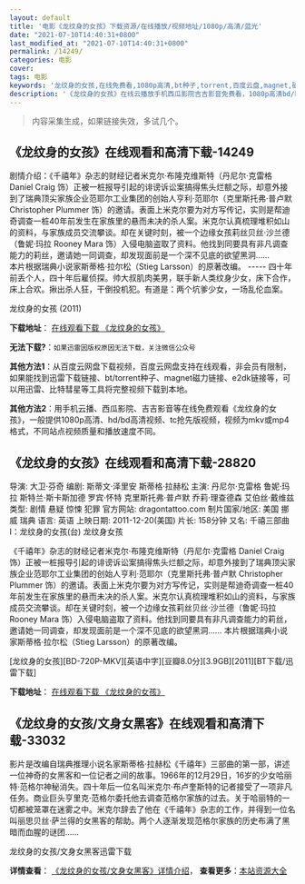 ```yaml
---
layout: default
title: '电影《龙纹身的女孩》下载资源/在线播放/视频地址/1080p/高清/蓝光'
date: "2021-07-10T14:40:31+0800"
last_modified_at: "2021-07-10T14:40:31+0800"
permalink: /14249/
categories: 电影
cover:
tags: 电影
keywords: '龙纹身的女孩,在线免费看,1080p高清,bt种子,torrent,百度云盘,magnet,磁力链,迅雷下载资源'
description: '《龙纹身的女孩》在线云播放手机西瓜影院吉吉影音免费看，1080p高清bd/hd未删减完整版和tc抢先枪版，mkv/mp4格式，附带bt/torrent种子、magnet/磁力链、百度云盘、网盘资源迅雷下载链接'
---
```


>内容采集生成，如果链接失效，多试几个。


## 《龙纹身的女孩》在线观看和高清下载-14249

剧情介绍：《千禧年》杂志的财经记者米克尔·布隆克维斯特（丹尼尔·克雷格 Daniel Craig 饰）正被一桩报导引起的诽谤诉讼案搞得焦头烂额之际，却意外接到了瑞典顶尖家族企业范耶尔工业集团的创始人亨利·范耶尔（克里斯托弗·普卢默 Christopher Plummer 饰）的邀请。表面上米克尔要为对方写传记，实则是帮迪奇调查一桩40年前发生在家族里的悬而未决的杀人案。米克尔认真梳理堆积如山的资料，与家族成员交流攀谈。却在关键时刻，被一个边缘女孩莉丝贝丝·沙兰德（鲁妮·玛拉 Rooney Mara 饰）入侵电脑盗取了资料。他找到同要具有非凡调查能力的莉丝，邀请她一同调查，却发现面前是一个深不见底的欲望黑洞……  　　本片根据瑞典小说家斯蒂格·拉尔松（Stieg Larsson）的原著改编。 ----- 四十年前丢个人，四十年后雇侦探。帅大叔肌肉美男，联手新人类纹身少女，床下合作，床上合欢。揪出杀人狂，干倒投机犯。有道是：两个坑爹少女，一场乱伦血案。


龙纹身的女孩 (2011)

**下载地址**： [在线观看下载 《龙纹身的女孩》](https://www.btbtdy.me/btdy/dy5335.html) 


**无法下载?**：`如果迅雷因版权原因无法下载，关注微信公众号 `

**其他方法1**：从百度云网盘下载视频，百度云网盘支持在线观看，非会员有限制，如果能找到迅雷下载链接、bt/torrent种子、magnet磁力链接、e2dk链接等，可以用迅雷、比特彗星等工具将完整视频下载到本地。

**其他方法2**：用手机云播、西瓜影院、吉吉影音等在线免费观看《龙纹身的女孩》，一般提供1080p高清、hd/bd高清视频、tc抢先版视频，视频为mkv或mp4格式，不同站点视频质量和播放速度不同。


## 《龙纹身的女孩》在线观看和高清下载-28820

导演: 大卫·芬奇 编剧: 斯蒂文·泽里安 斯蒂格·拉赫松 主演: 丹尼尔·克雷格 鲁妮·玛拉 斯特兰·斯卡斯加德 罗宾·怀特 克里斯托弗·普卢默 乔莉·理查德森 艾伯丝·戴维兹 类型: 剧情 悬疑 惊悚 犯罪 官方网站: dragontattoo.com 制片国家/地区: 美国 挪威 瑞典 语言: 英语 上映日期: 2011-12-20(美国) 片长: 158分钟 又名: 千禧三部曲I：龙纹身的女孩(台) 龙纹身女孩

《千禧年》杂志的财经记者米克尔·布隆克维斯特（丹尼尔·克雷格 Daniel Craig 饰）正被一桩报导引起的诽谤诉讼案搞得焦头烂额之际，却意外接到了瑞典顶尖家族企业范耶尔工业集团的创始人亨利·范耶尔（克里斯托弗·普卢默 Christopher Plummer 饰）的邀请。表面上米克尔要为对方写传记，实则是帮迪奇调查一桩40年前发生在家族里的悬而未决的杀人案。米克尔认真梳理堆积如山的资料，与家族成员交流攀谈。却在关键时刻，被一个边缘女孩莉丝贝丝·沙兰德（鲁妮·玛拉 Rooney Mara 饰）入侵电脑盗取了资料。他找到同要具有非凡调查能力的莉丝，邀请她一同调查，却发现面前是一个深不见底的欲望黑洞…… 本片根据瑞典小说家斯蒂格·拉尔松（Stieg Larsson）的原著改编。


[龙纹身的女孩][BD-720P-MKV][英语中字][豆瓣8.0分][3.9GB][2011][BT下载/迅雷下载]

**下载地址**： [在线观看下载 《龙纹身的女孩》](https://www.btdx8.com/torrent/the_girl_with_the_dragon_tattoo_2011.html) 


## 《龙纹身的女孩/文身女黑客》在线观看和高清下载-33032

影片是改编自瑞典推理小说名家斯蒂格&middot;拉赫松《千禧年》三部曲的第一部，讲述一位神奇的女黑客和一位记者之间的故事。1966年的12月29日，16岁的少女哈丽特&middot;范格尔神秘消失。四十年后一位名叫米克尔·布卢奎斯特的记者接受了一项非凡任务。商业巨头亨里克·范格尔委托他去调查范格尔家族的过去。关于哈丽特的一切都被笼罩在迷雾之中。米克尔辞去了他在《千禧年》杂志的工作，并得到一位名叫丽思贝丝&middot;萨兰得的女黑客的帮助。两个人逐渐发现范格尔家族的历史布满了黑暗而血腥的谜团……


龙纹身的女孩/文身女黑客迅雷下载

**详情查看**： [《龙纹身的女孩/文身女黑客》详情介绍](/movie/33032/)， **查看更多**：[本站资源大全](/movie/t/all/)


